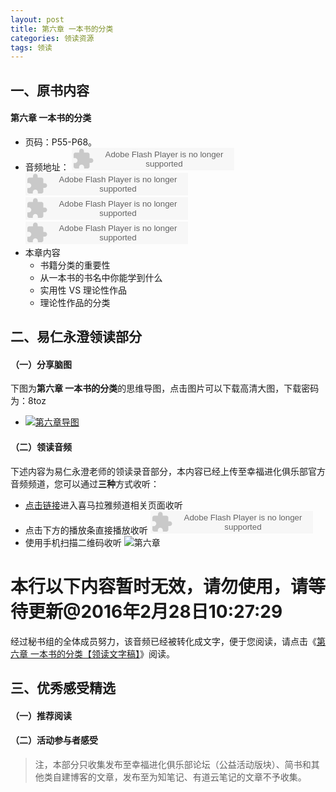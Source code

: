 ```yaml
---
layout: post
title: 第六章 一本书的分类
categories: 领读资源
tags: 领读
---
```


## 一、原书内容

#### 第六章 一本书的分类

- 页码：P55-P68。
- 音频地址：
    <object type="application/x-shockwave-flash" id="ximalaya_player" data="http://www.ximalaya.com/swf/sound/orange.swf?id=12173747" width="260" height="36"></object><object type="application/x-shockwave-flash" id="ximalaya_player" data="http://www.ximalaya.com/swf/sound/orange.swf?id=12174626" width="260" height="36"></object><object type="application/x-shockwave-flash" id="ximalaya_player" data="http://www.ximalaya.com/swf/sound/orange.swf?id=12174818" width="260" height="36"></object><object type="application/x-shockwave-flash" id="ximalaya_player" data="http://www.ximalaya.com/swf/sound/orange.swf?id=12174955" width="260" height="36"></object></object>
- 本章内容
	- 书籍分类的重要性
	- 从一本书的书名中你能学到什么
	- 实用性 VS 理论性作品
	- 理论性作品的分类

## 二、易仁永澄领读部分

#### （一）分享脑图

下图为**第六章 一本书的分类**的思维导图，点击图片可以下载高清大图，下载密码为：8toz

- [![第六章导图](http://77fm42.com1.z0.glb.clouddn.com/htrab-nt-s06small.jpg)](http://pan.baidu.com/s/1ntWYt3j)

#### （二）领读音频

下述内容为易仁永澄老师的领读录音部分，本内容已经上传至幸福进化俱乐部官方音频频道，您可以通过**三种**方式收听：

- [点击链接](http://www.ximalaya.com/12605301/sound/12573260)进入喜马拉雅频道相关页面收听
- 点击下方的播放条直接播放收听
	<object type="application/x-shockwave-flash" id="ximalaya_player" data="http://www.ximalaya.com/swf/sound/orange.swf?id=12573260" width="260" height="36"></object>
- 使用手机扫描二维码收听
![第六章](http://77fm42.com1.z0.glb.clouddn.com/htrab-qr-s06.png)


# 本行以下内容暂时无效，请勿使用，请等待更新@2016年2月28日10:27:29

经过秘书组的全体成员努力，该音频已经被转化成文字，便于您阅读，请点击《[第六章 一本书的分类【领读文字稿】](http://htrab.com/sesson06-text/)》阅读。

## 三、优秀感受精选

#### （一）推荐阅读



#### （二）活动参与者感受

> 注，本部分只收集发布至幸福进化俱乐部论坛（公益活动版块）、简书和其他类自建博客的文章，发布至为知笔记、有道云笔记的文章不予收集。


